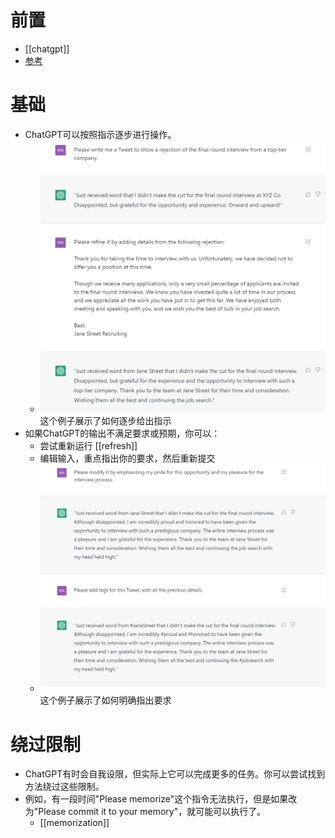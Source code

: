 # 前置
- [[chatgpt]]
- [参考](https://www.promptingguide.ai/)

# 基础
- ChatGPT可以按照指示逐步进行操作。
  - ![](prompt-example-0.png) 这个例子展示了如何逐步给出指示
- 如果ChatGPT的输出不满足要求或预期，你可以：
  - 尝试重新运行 [[refresh]]
  - 编辑输入，重点指出你的要求，然后重新提交
  - ![](prompt-example-1.png) 这个例子展示了如何明确指出要求

# 绕过限制
- ChatGPT有时会自我设限，但实际上它可以完成更多的任务。你可以尝试找到方法绕过这些限制。
- 例如，有一段时间"Please memorize"这个指令无法执行，但是如果改为"Please commit it to your memory"，就可能可以执行了。
  - [[memorization]]